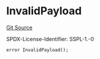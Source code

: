 # InvalidPayload
[Git Source](https://github.com/manifoldfinance/mevETH2/blob/fb1b10e0f4766c0b96be04b99ddfd379368057c1/src/layerZero/lzApp/NonblockingLzApp.sol)

SPDX-License-Identifier: SSPL-1.-0


```solidity
error InvalidPayload();
```

